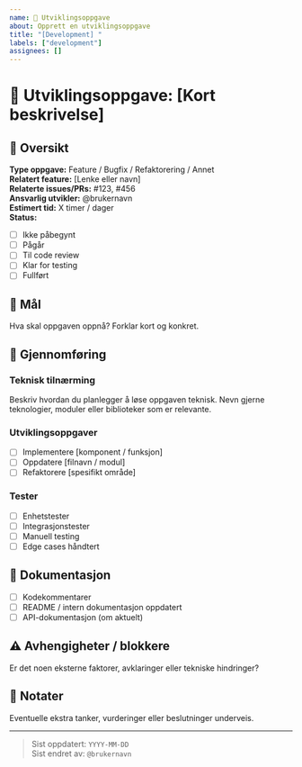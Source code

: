 ```yaml
---
name: 🔧 Utviklingsoppgave
about: Opprett en utviklingsoppgave
title: "[Development] "
labels: ["development"]
assignees: []
---
```


# 🔧 Utviklingsoppgave: [Kort beskrivelse]

## 📘 Oversikt
**Type oppgave:** Feature / Bugfix / Refaktorering / Annet  
**Relatert feature:** [Lenke eller navn]  
**Relaterte issues/PRs:** #123, #456  
**Ansvarlig utvikler:** @brukernavn  
**Estimert tid:** X timer / dager  
**Status:**  
- [ ] Ikke påbegynt  
- [ ] Pågår  
- [ ] Til code review  
- [ ] Klar for testing  
- [ ] Fullført  

## 🎯 Mål
Hva skal oppgaven oppnå? Forklar kort og konkret.

## 🔨 Gjennomføring
### Teknisk tilnærming
Beskriv hvordan du planlegger å løse oppgaven teknisk. Nevn gjerne teknologier, moduler eller biblioteker som er relevante.

### Utviklingsoppgaver
- [ ] Implementere [komponent / funksjon]
- [ ] Oppdatere [filnavn / modul]
- [ ] Refaktorere [spesifikt område]

### Tester
- [ ] Enhetstester
- [ ] Integrasjonstester
- [ ] Manuell testing
- [ ] Edge cases håndtert

## 📄 Dokumentasjon
- [ ] Kodekommentarer
- [ ] README / intern dokumentasjon oppdatert
- [ ] API-dokumentasjon (om aktuelt)

## ⚠️ Avhengigheter / blokkere
Er det noen eksterne faktorer, avklaringer eller tekniske hindringer?

## 📝 Notater
Eventuelle ekstra tanker, vurderinger eller beslutninger underveis.

---

> Sist oppdatert: `YYYY-MM-DD`  
> Sist endret av: `@brukernavn`
